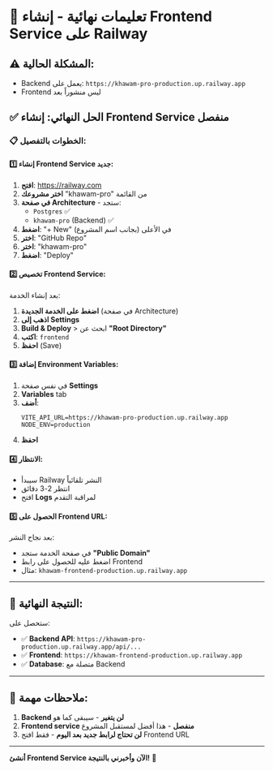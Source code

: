 # 🚀 تعليمات نهائية - إنشاء Frontend Service على Railway

## ⚠️ المشكلة الحالية:

- Backend يعمل على: `https://khawam-pro-production.up.railway.app`
- Frontend ليس منشوراً بعد

## ✅ الحل النهائي: إنشاء Frontend Service منفصل

### 📋 الخطوات بالتفصيل:

#### 1️⃣ إنشاء Frontend Service جديد:

1. **افتح**: https://railway.com
2. **اختر مشروعك** "khawam-pro" من القائمة
3. **في صفحة Architecture** - ستجد:
   - `Postgres` ✅
   - `khawam-pro` (Backend) ✅
4. **اضغط**: "+ New" في الأعلى (بجانب اسم المشروع)
5. **اختر**: "GitHub Repo"
6. **اختر**: "khawam-pro"
7. **اضغط**: "Deploy"

#### 2️⃣ تخصيص Frontend Service:

بعد إنشاء الخدمة:
1. **اضغط على الخدمة الجديدة** (في صفحة Architecture)
2. **اذهب إلى Settings**
3. **Build & Deploy** > ابحث عن **"Root Directory"**
4. **اكتب**: `frontend`
5. **احفظ** (Save)

#### 3️⃣ إضافة Environment Variables:

1. في نفس صفحة **Settings**
2. **Variables** tab
3. **أضف**:
   ```
   VITE_API_URL=https://khawam-pro-production.up.railway.app
   NODE_ENV=production
   ```
4. **احفظ**

#### 4️⃣ الانتظار:

- سيبدأ Railway النشر تلقائياً
- انتظر 2-3 دقائق
- افتح **Logs** لمراقبة التقدم

#### 5️⃣ الحصول على Frontend URL:

بعد نجاح النشر:
- في صفحة الخدمة ستجد **"Public Domain"**
- اضغط عليه للحصول على رابط Frontend
- مثال: `khawam-frontend-production.up.railway.app`

---

## 🎯 النتيجة النهائية:

ستحصل على:
- ✅ **Backend API**: `https://khawam-pro-production.up.railway.app/api/...`
- ✅ **Frontend**: `https://khawam-frontend-production.up.railway.app`
- ✅ **Database**: متصلة مع Backend

---

## 📝 ملاحظات مهمة:

1. **Backend لن يتغير** - سيبقى كما هو
2. **Frontend service منفصل** - هذا أفضل لمستقبل المشروع
3. **لن تحتاج لرابط جديد بعد اليوم** - فقط افتح Frontend URL

---

**أنشئ Frontend Service الآن وأخبرني بالنتيجة!** 🚀

